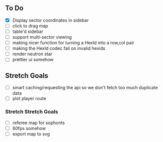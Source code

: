 ## To Do

* [x] Display sector coordinates in sidebar
* [ ] click to drag map
* [ ] table'd sidebar
* [ ] support multi-sector viewing
* [ ] making nicer function for turning a HexId into a row,col pair
* [ ] making the HexId codec fail on invalid hexids
* [ ] render neutron star
* [ ] prettier ui somehow

## Stretch Goals
* [ ] smart caching/requesting the api so we don't fetch too much duplicate data
* [ ] plot player route

### Stretch Stretch Goals

* [ ] referee map for sophonts
* [ ] 60fps somehow
* [ ] export map to svg
